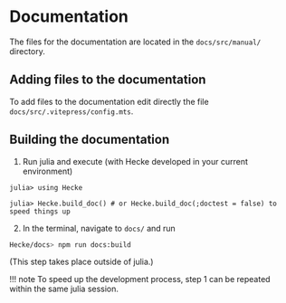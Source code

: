 # Documentation

The files for the documentation are located in the
`docs/src/manual/` directory.

## Adding files to the documentation

To add files to the documentation edit directly the file
`docs/src/.vitepress/config.mts`.

## Building the documentation

1. Run julia and execute (with Hecke developed in your current environment)
```julia-repl
julia> using Hecke

julia> Hecke.build_doc() # or Hecke.build_doc(;doctest = false) to speed things up
```

2. In the terminal, navigate to `docs/` and run
```bash
Hecke/docs> npm run docs:build
```
(This step takes place outside of julia.)

!!! note
    To speed up the development process, step 1 can be repeated within the same julia session.
